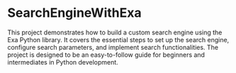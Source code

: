 # SearchEngineWithExa
This project demonstrates how to build a custom search engine using the Exa Python library. It covers the essential steps to set up the search engine, configure search parameters, and implement search functionalities. The project is designed to be an easy-to-follow guide for beginners and intermediates in Python development.
